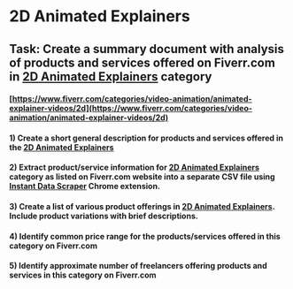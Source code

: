 # 2D Animated Explainers
## Task: Create a summary document with analysis of products and services offered on Fiverr.com in [2D Animated Explainers](https://www.fiverr.com/categories/video-animation/animated-explainer-videos/2d) category
#### [https://www.fiverr.com/categories/video-animation/animated-explainer-videos/2d](https://www.fiverr.com/categories/video-animation/animated-explainer-videos/2d)
#### 1) Create a short general description for products and services offered in the [2D Animated Explainers](https://www.fiverr.com/categories/video-animation/animated-explainer-videos/2d)
#### 2) Extract product/service information for [2D Animated Explainers](https://www.fiverr.com/categories/video-animation/animated-explainer-videos/2d) category as listed on Fiverr.com website into a separate CSV file using [Instant Data Scraper](https://chrome.google.com/webstore/detail/instant-data-scraper/ofaokhiedipichpaobibbnahnkdoiiah) Chrome extension.
#### 3) Create a list of various product offerings in [2D Animated Explainers](https://www.fiverr.com/categories/video-animation/animated-explainer-videos/2d). Include product variations with brief descriptions.
#### 4) Identify common price range for the products/services offered in this category on Fiverr.com
#### 5) Identify approximate number of freelancers offering products and services in this category on Fiverr.com
